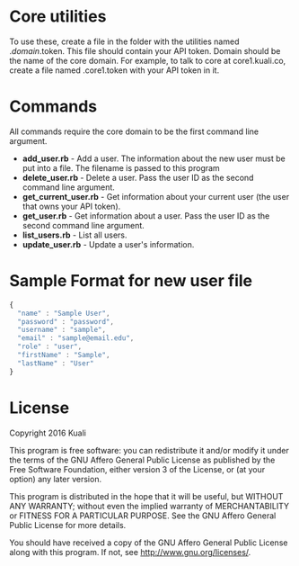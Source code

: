 Core utilities
==============

To use these, create a file in the folder with the utilities named ._domain_.token.  This file should contain your API token.  Domain should be the name of the core domain.  For example, to talk to core at core1.kuali.co, create a file named .core1.token with your API token in it.

Commands
========

All commands require the core domain to be the first command line argument.

* **add_user.rb** - Add a user.  The information about the new user must be put into a file.  The filename is passed to this program
* **delete_user.rb** - Delete a user.  Pass the user ID as the second command line argument.
* **get_current_user.rb** - Get information about your current user (the user that owns your API token).
* **get_user.rb** - Get information about a user.  Pass the user ID as the second command line argument.
* **list_users.rb** - List all users.
* **update_user.rb** - Update a user's information.

Sample Format for new user file
===============================

```javascript
{
  "name" : "Sample User",
  "password" : "password",
  "username" : "sample",
  "email" : "sample@email.edu",
  "role" : "user",
  "firstName" : "Sample",
  "lastName" : "User"
}
```

License
=======

Copyright 2016 Kuali

This program is free software: you can redistribute it and/or modify
it under the terms of the GNU Affero General Public License as
published by the Free Software Foundation, either version 3 of the
License, or (at your option) any later version.

This program is distributed in the hope that it will be useful,
but WITHOUT ANY WARRANTY; without even the implied warranty of
MERCHANTABILITY or FITNESS FOR A PARTICULAR PURPOSE.  See the
GNU Affero General Public License for more details.

You should have received a copy of the GNU Affero General Public License
along with this program.  If not, see <http://www.gnu.org/licenses/>.
